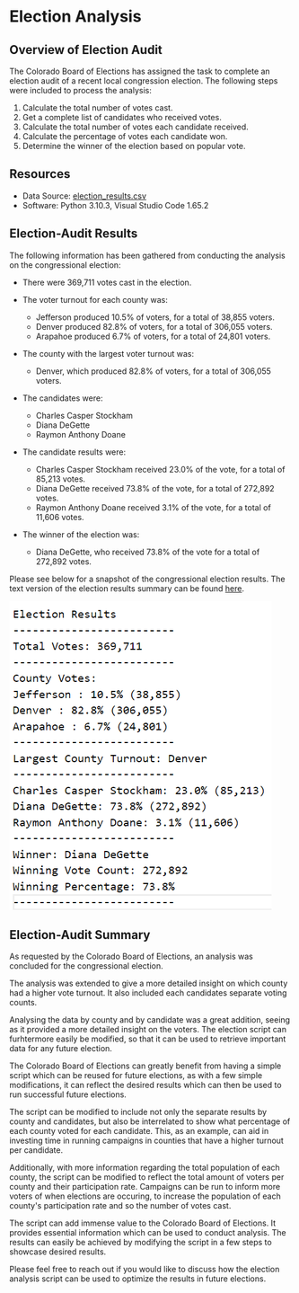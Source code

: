 # Election Analysis

## Overview of Election Audit 
The Colorado Board of Elections has assigned the task to complete an election audit of a recent local congression election. The following steps were included to process the analysis:  
1. Calculate the total number of votes cast.
2. Get a complete list of candidates who received votes. 
3. Calculate the total number of votes each candidate received.
4. Calculate the percentage of votes each candidate won.
5. Determine the winner of the election based on popular vote.

## Resources
- Data Source: [election_results.csv](Resources/election_results.csv)
- Software: Python 3.10.3, Visual Studio Code 1.65.2

## Election-Audit Results
The following information has been gathered from conducting the analysis on the congressional election:

- There were 369,711 votes cast in the election.

- The voter turnout for each county was:

    - Jefferson produced 10.5% of voters, for a total of 38,855 voters.
    - Denver produced 82.8% of voters, for a total of 306,055 voters.
    - Arapahoe produced 6.7% of voters, for a total of 24,801 voters.

- The county with the largest voter turnout was:
    - Denver, which produced 82.8% of voters, for a total of 306,055 voters.

- The candidates were:

    - Charles Casper Stockham
    - Diana DeGette
    - Raymon Anthony Doane

- The candidate results were:

    - Charles Casper Stockham received 23.0% of the vote, for a total of 85,213 votes.
    - Diana DeGette received 73.8% of the vote, for a total of 272,892 votes.
    - Raymon Anthony Doane received 3.1% of the vote, for a total of 11,606 votes.

- The winner of the election was:
    - Diana DeGette, who received 73.8% of the vote for a total of 272,892 votes.

Please see below for a snapshot of the congressional election results. The text version of the election results summary can be found [here](Analysis/election_results.txt).

![Election Results Summary](images/Election_results.png)

## Election-Audit Summary

As requested by the Colorado Board of Elections, an analysis was concluded for the congressional election. 

The analysis was extended to give a more detailed insight on which county had a higher vote turnout. It also included each candidates separate voting counts. 

Analysing the data by county and by candidate was a great addition, seeing as it provided a more detailed insight on the voters. The election script can furhtermore  easily be modified, so that it can be used to retrieve important data for any future election. 

The Colorado Board of Elections can greatly benefit from having a simple script which can be reused for future elections, as with a few simple modifications, it can reflect the desired results which can then be used to run successful future elections. 

The script can be modified to include not only the separate results by county and candidates, but also be interrelated to show what percentage of each county voted for each candidate. This, as an example, can aid in investing time in running campaigns in counties that have a higher turnout per candidate. 

Additionally, with more information regarding the total population of each county, the script can be modified to reflect the total amount of voters per county and their participation rate. Campaigns can be run to inform more voters of when elections are occuring, to increase the population of each county's participation rate and so the number of votes cast. 

The script can add immense value to the Colorado Board of Elections. It provides essential information which can be used to conduct analysis. The results can easily be achieved by modifying the script in a few steps to showcase desired results. 

Please feel free to reach out if you would like to discuss how the election analysis script can be used to optimize the results in future elections. 
